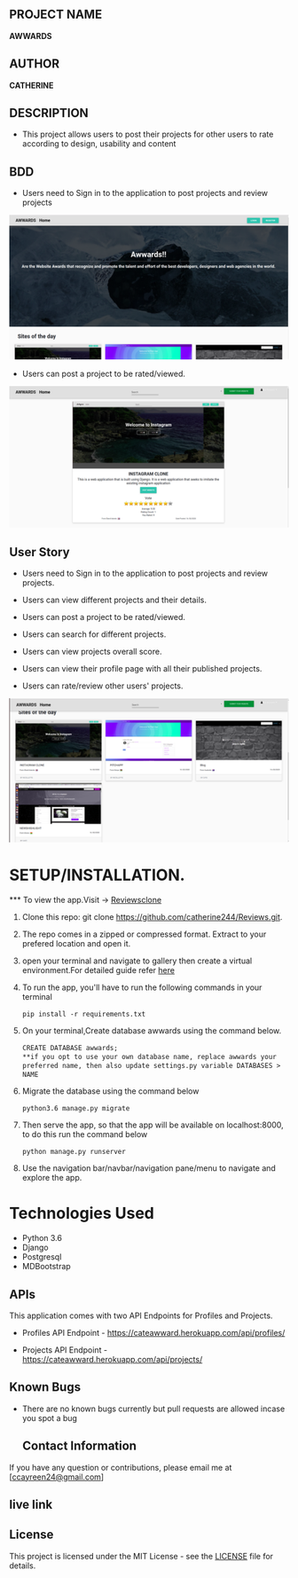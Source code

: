 ## PROJECT NAME 
**AWWARDS**


## AUTHOR 
**CATHERINE**

## DESCRIPTION
- This project allows users to post their projects for other users to rate according to design, usability and content 



## BDD 
- Users need to Sign in to the application to post projects and review projects

![alt text](Login.png)




- Users can post a project to be rated/viewed.

![alt text](rate.png)


## User Story

- Users need to Sign in to the application to post projects and review projects.

- Users can view different projects and their details. 

- Users can post a project to be rated/viewed.

- Users can search for different projects.

-  Users can view projects overall score. 

-  Users can view their profile page with all their published projects. 

-  Users can rate/review other users' projects.

![alt text](projects.png)



# **SETUP/INSTALLATION.**

*** To view the app.Visit -> [Reviewsclone](https://github.com/catherine244/Reviews)

1. Clone this repo: git clone https://github.com/catherine244/Reviews.git.
2. The repo comes in a zipped or compressed format. Extract to your prefered location and open it.
3. open your terminal and navigate to gallery then create a virtual environment.For detailed guide refer  [here](https://packaging.python.org/guides/installing-using-pip-and-virtualenv/)
3. To run the app, you'll have to run the following commands in your terminal
    
    
       pip install -r requirements.txt
4. On your terminal,Create database awwards using the command below.


       CREATE DATABASE awwards; 
       **if you opt to use your own database name, replace awwards your preferred name, then also update settings.py variable DATABASES > NAME

5. Migrate the database using the command below


       python3.6 manage.py migrate
6. Then serve the app, so that the app will be available on localhost:8000, to do this run the command below


       python manage.py runserver
7. Use the navigation bar/navbar/navigation pane/menu to navigate and explore the app.


# Technologies Used

* Python 3.6
* Django
* Postgresql
* MDBootstrap

## APIs 
This application comes with two API Endpoints for Profiles and Projects.

- Profiles API Endpoint - https://cateawward.herokuapp.com/api/profiles/ 

- Projects API Endpoint - https://cateawward.herokuapp.com/api/projects/



## Known Bugs  
* There are no known bugs currently but pull requests are allowed incase you spot a bug  
  

  ## Contact Information   
If you have any question or contributions, please email me at [ccayreen24@gmail.com]  


## live link 


## License
This project is licensed under the MIT License - see the [LICENSE](LICENSE) file for details.